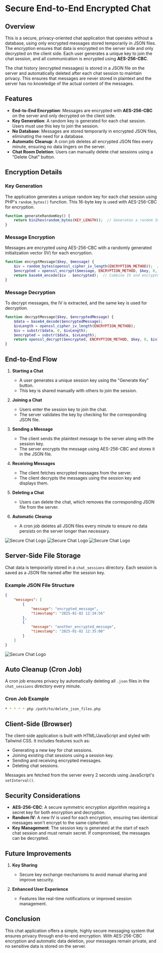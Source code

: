 
# Secure End-to-End Encrypted Chat

## Overview

This is a secure, privacy-oriented chat application that operates without a database, using only encrypted messages stored temporarily in JSON files. The encryption ensures that data is encrypted on the server side and only decrypted on the client side. Each user generates a unique key to join the chat session, and all communication is encrypted using **AES-256-CBC**. 

The chat history (encrypted messages) is stored in a JSON file on the server and automatically deleted after each chat session to maintain privacy. This ensures that messages are never stored in plaintext and the server has no knowledge of the actual content of the messages.

## Features

- **End-to-End Encryption**: Messages are encrypted with **AES-256-CBC** on the server and only decrypted on the client side.
- **Key Generation**: A random key is generated for each chat session. Users must use this key to join the session.
- **No Database**: Messages are stored temporarily in encrypted JSON files, eliminating the need for a database.
- **Automatic Cleanup**: A cron job deletes all encrypted JSON files every minute, ensuring no data lingers on the server.
- **Chat Room Deletion**: Users can manually delete chat sessions using a "Delete Chat" button.


## Encryption Details

### Key Generation

The application generates a unique random key for each chat session using PHP's `random_bytes()` function. This 16-byte key is used with AES-256-CBC for encryption.

```php
function generateRandomKey() {
    return bin2hex(random_bytes(KEY_LENGTH));  // Generates a random 16-byte key
}
```

### Message Encryption

Messages are encrypted using AES-256-CBC with a randomly generated initialization vector (IV) for each encryption.

```php
function encryptMessage($key, $message) {
    $iv = random_bytes(openssl_cipher_iv_length(ENCRYPTION_METHOD));  // Generate a random IV
    $encrypted = openssl_encrypt($message, ENCRYPTION_METHOD, $key, 0, $iv);  // Encrypt the message
    return base64_encode($iv . $encrypted);  // Combine IV and encrypted message, then base64 encode
}
```

### Message Decryption

To decrypt messages, the IV is extracted, and the same key is used for decryption.

```php
function decryptMessage($key, $encryptedMessage) {
    $data = base64_decode($encryptedMessage);
    $ivLength = openssl_cipher_iv_length(ENCRYPTION_METHOD);
    $iv = substr($data, 0, $ivLength);
    $encrypted = substr($data, $ivLength);
    return openssl_decrypt($encrypted, ENCRYPTION_METHOD, $key, 0, $iv);  // Decrypt the message
}
```

## End-to-End Flow

1. **Starting a Chat**  
   - A user generates a unique session key using the "Generate Key" button.  
   - This key is shared manually with others to join the session.

2. **Joining a Chat**  
   - Users enter the session key to join the chat.  
   - The server validates the key by checking for the corresponding JSON file.

3. **Sending a Message**  
   - The client sends the plaintext message to the server along with the session key.  
   - The server encrypts the message using AES-256-CBC and stores it in the JSON file.

4. **Receiving Messages**  
   - The client fetches encrypted messages from the server.  
   - The client decrypts the messages using the session key and displays them.

5. **Deleting a Chat**  
   - Users can delete the chat, which removes the corresponding JSON file from the server.

6. **Automatic Cleanup**  
   - A cron job deletes all JSON files every minute to ensure no data persists on the server longer than necessary.

![Secure Chat Logo](img/1.png)
![Secure Chat Logo](img/2.png)
![Secure Chat Logo](img/3.png)




## Server-Side File Storage

Chat data is temporarily stored in a `chat_sessions` directory. Each session is saved as a JSON file named after the session key. 

### Example JSON File Structure

```json
{
    "messages": [
        {
            "message": "encrypted_message",
            "timestamp": "2025-01-02 12:34:56"
        },
        {
            "message": "another_encrypted_message",
            "timestamp": "2025-01-02 12:35:00"
        }
    ]
}
```
![Secure Chat Logo](img/4.png)

## Auto Cleanup (Cron Job)

A cron job ensures privacy by automatically deleting all `.json` files in the `chat_sessions` directory every minute.

### Cron Job Example

```bash
* * * * * php /path/to/delete_json_files.php
```

## Client-Side (Browser)

The client-side application is built with HTML/JavaScript and styled with Tailwind CSS. It includes features such as:  

- Generating a new key for chat sessions.  
- Joining existing chat sessions using a session key.  
- Sending and receiving encrypted messages.  
- Deleting chat sessions.  

Messages are fetched from the server every 2 seconds using JavaScript's `setInterval()`.

## Security Considerations

- **AES-256-CBC**: A secure symmetric encryption algorithm requiring a secret key for both encryption and decryption.  
- **Random IV**: A new IV is used for each encryption, ensuring two identical messages won't encrypt to the same ciphertext.  
- **Key Management**: The session key is generated at the start of each chat session and must remain secret. If compromised, the messages can be decrypted.  

## Future Improvements

1. **Key Sharing**  
   - Secure key exchange mechanisms to avoid manual sharing and improve security.

2. **Enhanced User Experience**  
   - Features like real-time notifications or improved session management.

## Conclusion

This chat application offers a simple, highly secure messaging system that ensures privacy through end-to-end encryption. With AES-256-CBC encryption and automatic data deletion, your messages remain private, and no sensitive data is stored on the server.  

